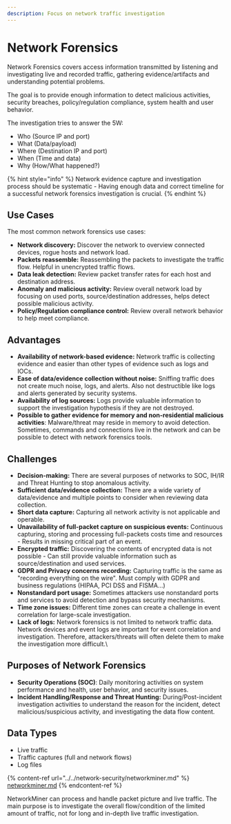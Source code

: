 ```yaml
---
description: Focus on network traffic investigation
---
```


# Network Forensics

Network Forensics covers access information transmitted by listening and investigating live and recorded traffic, gathering evidence/artifacts and understanding potential problems.

The goal is to provide enough information to detect malicious activities, security breaches, policy/regulation compliance, system health and user behavior.

The investigation tries to answer the 5W:

* Who (Source IP and port)
* What (Data/payload)
* Where (Destination IP and port)
* When (Time and data)
* Why (How/What happened?)

{% hint style="info" %}
Network evidence capture and investigation process should be systematic - Having enough data and correct timeline for a successful network forensics investigation is crucial.
{% endhint %}

## Use Cases

The most common network forensics use cases:

* **Network discovery:** Discover the network to overview connected devices, rogue hosts and network load.
* **Packets reassemble:** Reassembling the packets to investigate the traffic flow. Helpful in unencrypted traffic flows.
* **Data leak detection:** Review packet transfer rates for each host and destination address.
* **Anomaly and malicious activity:** Review overall network load by focusing on used ports, source/destination addresses, helps detect possible malicious activity.
* **Policy/Regulation compliance control:** Review overall network behavior to help meet compliance.

## Advantages

* **Availability of network-based evidence:** Network traffic is collecting evidence and easier than other types of evidence such as logs and IOCs.
* **Ease of data/evidence collection without noise:** Sniffing traffic does not create much noise, logs, and alerts. Also not destructible like logs and alerts generated by security systems.
* **Availability of log sources:** Logs provide valuable information to support the investigation hypothesis if they are not destroyed.
* **Possible to gather evidence for memory and non-residential malicious activities**: Malware/threat may reside in memory to avoid detection. Sometimes, commands and connections live in the network and can be possible to detect with network forensics tools.

## Challenges

* **Decision-making:** There are several purposes of networks to SOC, IH/IR and Threat Hunting to stop anomalous activity.
* **Sufficient data/evidence collection:** There are a wide variety of data/evidence and multiple points to consider when reviewing data collection.
* **Short data capture:** Capturing all network activity is not applicable and operable.
* **Unavailability of full-packet capture on suspicious events:** Continuous capturing, storing and processing full-packets costs time and resources - Results in missing critical part of an event.
* **Encrypted traffic:** Discovering the contents of encrypted data is not possible - Can still provide valuable information such as source/destination and used services.
* **GDPR and Privacy concerns recording:** Capturing traffic is the same as "recording everything on the wire". Must comply with GDPR and business regulations (HIPAA, PCI DSS and FISMA...)
* **Nonstandard port usage:** Sometimes attackers use nonstandard ports and services to avoid detection and bypass security mechanisms.
* **Time zone issues:** Different time zones can create a challenge in event correlation for large-scale investigation.
* **Lack of logs:** Network forensics is not limited to network traffic data. Network devices and event logs are important for event correlation and investigation. Therefore, attackers/threats will often delete them to make the investigation more difficult.\


## Purposes of Network Forensics

* **Security Operations (SOC)**: Daily monitoring activities on system performance and health, user behavior, and security issues.
* **Incident Handling/Response and Threat Hunting:** During/Post-incident investigation activities to understand the reason for the incident, detect malicious/suspicious activity, and investigating the data flow content.

## Data Types

* Live traffic
* Traffic captures (full and network flows)
* Log files

{% content-ref url="../../network-security/networkminer.md" %}
[networkminer.md](../../network-security/networkminer.md)
{% endcontent-ref %}

NetworkMiner can process and handle packet picture and live traffic. The main purpose is to investigate the overall flow/condition of the limited amount of traffic, not for long and in-depth live traffic investigation.

